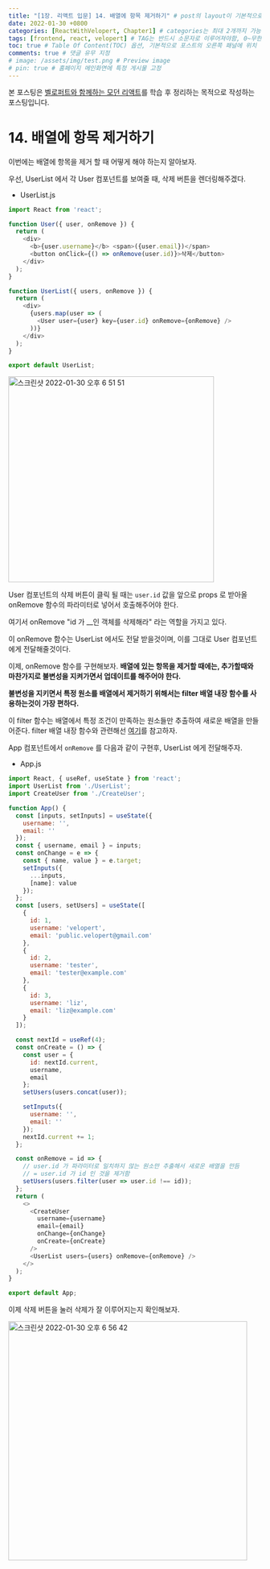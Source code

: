 ```yaml
---
title: "[1장. 리액트 입문] 14. 배열에 항목 제거하기" # post의 layout이 기본적으로 post로 설정되어있어서 Front Matter에 따로 layout변수를 만들어 주지 않아도 됨
date: 2022-01-30 +0800
categories: [ReactWithVelopert, Chapter1] # categories는 최대 2개까지 가능
tags: [frontend, react, velopert] # TAG는 반드시 소문자로 이루어져야함, 0~무한개까지 지정 가능
toc: true # Table Of Content(TOC) 옵션, 기본적으로 포스트의 오른쪽 패널에 위치
comments: true # 댓글 유무 지정
# image: /assets/img/test.png # Preview image
# pin: true # 홈페이지 메인화면에 특정 게시물 고정
---
```


본 포스팅은 [벨로퍼트와 함께하는 모던 리액트](https://react.vlpt.us/)를 학습 후 정리하는 목적으로 작성하는 포스팅입니다.

# 14. 배열에 항목 제거하기
이번에는 배열에 항목을 제거 할 때 어떻게 해야 하는지 알아보자.

우선, UserList 에서 각 User 컴포넌트를 보여줄 때, 삭제 버튼을 렌더링해주겠다.

- UserList.js

```javascript
import React from 'react';

function User({ user, onRemove }) {
  return (
    <div>
      <b>{user.username}</b> <span>({user.email})</span>
      <button onClick={() => onRemove(user.id)}>삭제</button>
    </div>
  );
}

function UserList({ users, onRemove }) {
  return (
    <div>
      {users.map(user => (
        <User user={user} key={user.id} onRemove={onRemove} />
      ))}
    </div>
  );
}

export default UserList;
```

<img width="409" alt="스크린샷 2022-01-30 오후 6 51 51" src="https://user-images.githubusercontent.com/44339530/151694891-977c3f5f-5265-48b9-9e58-225abe67ec22.png">

User 컴포넌트의 삭제 버튼이 클릭 될 때는 `user.id` 값을 앞으로 props 로 받아올 onRemove 함수의 파라미터로 넣어서 호출해주어야 한다.

여기서 onRemove "id 가 __인 객체를 삭제해라" 라는 역할을 가지고 있다.

이 onRemove 함수는 UserList 에서도 전달 받을것이며, 이를 그대로 User 컴포넌트에게 전달해줄것이다.

이제, onRemove 함수를 구현해보자. <b>배열에 있는 항목을 제거할 때에는, 추가할때와 마찬가지로 불변성을 지켜가면서 업데이트를 해주어야 한다.</b>

<b>불변성을 지키면서 특정 원소를 배열에서 제거하기 위해서는 filter 배열 내장 함수를 사용하는것이 가장 편하다.</b> 

이 filter 함수는 배열에서 특정 조건이 만족하는 원소들만 추출하여 새로운 배열을 만들어준다. filter 배열 내장 함수와 관련해선 [여기](https://learnjs.vlpt.us/basics/09-array-functions.html#filter)를 참고하자.

App 컴포넌트에서 `onRemove` 를 다음과 같이 구현후, UserList 에게 전달해주자.

- App.js

```javascript
import React, { useRef, useState } from 'react';
import UserList from './UserList';
import CreateUser from './CreateUser';

function App() {
  const [inputs, setInputs] = useState({
    username: '',
    email: ''
  });
  const { username, email } = inputs;
  const onChange = e => {
    const { name, value } = e.target;
    setInputs({
      ...inputs,
      [name]: value
    });
  };
  const [users, setUsers] = useState([
    {
      id: 1,
      username: 'velopert',
      email: 'public.velopert@gmail.com'
    },
    {
      id: 2,
      username: 'tester',
      email: 'tester@example.com'
    },
    {
      id: 3,
      username: 'liz',
      email: 'liz@example.com'
    }
  ]);

  const nextId = useRef(4);
  const onCreate = () => {
    const user = {
      id: nextId.current,
      username,
      email
    };
    setUsers(users.concat(user));

    setInputs({
      username: '',
      email: ''
    });
    nextId.current += 1;
  };

  const onRemove = id => {
    // user.id 가 파라미터로 일치하지 않는 원소만 추출해서 새로운 배열을 만듬
    // = user.id 가 id 인 것을 제거함
    setUsers(users.filter(user => user.id !== id));
  };
  return (
    <>
      <CreateUser
        username={username}
        email={email}
        onChange={onChange}
        onCreate={onCreate}
      />
      <UserList users={users} onRemove={onRemove} />
    </>
  );
}

export default App;
```

이제 삭제 버튼을 눌러 삭제가 잘 이루어지는지 확인해보자.

<img width="475" alt="스크린샷 2022-01-30 오후 6 56 42" src="https://user-images.githubusercontent.com/44339530/151695043-8b845349-88c2-4260-85e5-9cea4d12348b.png">

